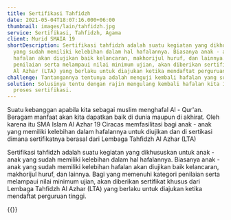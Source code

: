 ```yaml
---
title: Sertifikasi Tahfidzh
date: 2021-05-04T18:07:16.000+06:00
thumbnail: images/lain/tahfidzh.jpg
service: Sertifikasi, Tahfidzh, Agama
client: Murid SMAIA 19
shortDescription: Sertifikasi tahfidzh adalah suatu kegiatan yang dikhususkan untuk anak - anak
  yang sudah memiliki kelebihan dalam hal hafalannya. Biasanya anak - anak yang sudah memiliki kelebihan
  hafalan akan diujikan baik kelancaran, makhorijul huruf, dan lainnya. Bagi yang memenuhi kategori 
  penilaian serta melampaui nilai minimum ujian, akan diberikan sertifikat khusus dari Lembaga Tahfidzh
  Al Azhar (LTA) yang berlaku untuk diajukan ketika mendaftat perguruan tinggi.
challenge: Tantangannya tentunya adalah menguji kembali hafalan yang sudah dihafalkan.
solution: Solusinya tentu dengan rajin mengulang kembali hafalan kita InsyaAllah akan dimudahkan ketika 
  proses sertifikasi.
---
```

Suatu kebanggan apabila kita sebagai muslim menghafal Al - Qur'an. Beragam manfaat akan kita dapatkan baik di dunia maupun di akhirat. Oleh karena itu SMA Islam Al Azhar 19 Ciracas memfasilitasi bagi anak - anak yang memiliki kelebihan dalam hafalannya untuk diujikan dan di sertikasi dimana sertifikatnya berasal dari Lembaga Tahfidzh Al Azhar (LTA)

Sertifikasi tahfidzh adalah suatu kegiatan yang dikhususkan untuk anak - anak
yang sudah memiliki kelebihan dalam hal hafalannya. Biasanya anak - anak yang sudah memiliki kelebihan
hafalan akan diujikan baik kelancaran, makhorijul huruf, dan lainnya. Bagi yang memenuhi kategori 
penilaian serta melampaui nilai minimum ujian, akan diberikan sertifikat khusus dari Lembaga Tahfidzh
Al Azhar (LTA) yang berlaku untuk diajukan ketika mendaftat perguruan tinggi.

{{<youtube GTDjMjvgrQM>}}